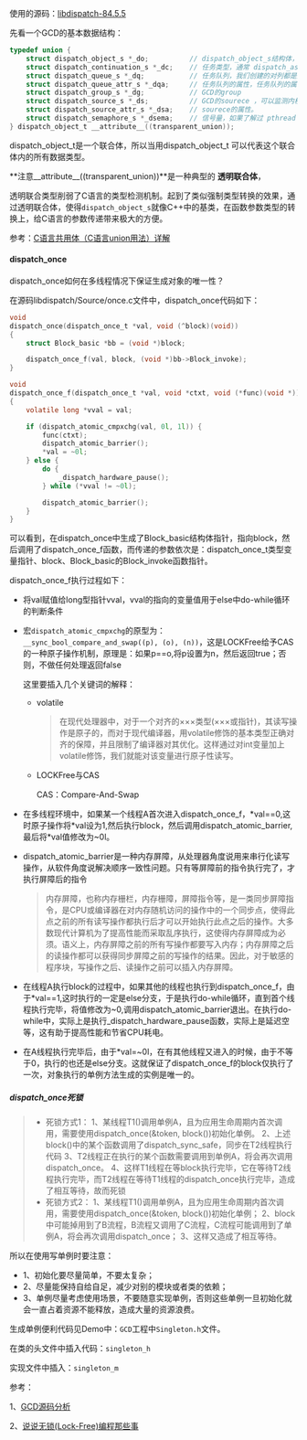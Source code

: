 使用的源码：[libdispatch-84.5.5](https://opensource.apple.com/tarballs/libdispatch/)



先看一个GCD的基本数据结构：

```c
typedef union {
    struct dispatch_object_s *_do;          // dispatch_object_s结构体，这个是 GCD 的基类
    struct dispatch_continuation_s *_dc;    // 任务类型，通常 dispatch_async内的block最终都会封装成这个数据类型
    struct dispatch_queue_s *_dq;           // 任务队列，我们创建的对列都是这个类型的，不管是串行队列还是并发队列
    struct dispatch_queue_attr_s *_dqa;     // 任务队列的属性，任务队列的属性里面包含了任务队列里面的一些操作函数，可以表明这个任务队列是串行还是并发队列
    struct dispatch_group_s *_dg;           // GCD的group
    struct dispatch_source_s *_ds;          // GCD的sourece ，可以监测内核事件，文件读写事件和 socket 通信事件等
    struct dispatch_source_attr_s *_dsa;    // sourece的属性。
    struct dispatch_semaphore_s *_dsema;    // 信号量，如果了解过 pthread 都知道，信号量可以用来调度线程
} dispatch_object_t __attribute__((transparent_union));
```

dispatch_object_t是一个联合体，所以当用dispatch_object_t 可以代表这个联合体内的所有数据类型。

**注意__attribute__((transparent_union))**是一种典型的 **透明联合体**，

透明联合类型削弱了C语言的类型检测机制。起到了类似强制类型转换的效果，通过透明联合体，使得`dispatch_object_s`就像C++中的基类，在函数参数类型的转换上，给C语言的参数传递带来极大的方便。

参考：[C语言共用体（C语言union用法）详解](http://c.biancheng.net/view/2035.html)



#### dispatch_once

dispatch_once如何在多线程情况下保证生成对象的唯一性？

在源码libdispatch/Source/once.c文件中，dispatch_once代码如下：

```c
void
dispatch_once(dispatch_once_t *val, void (^block)(void))
{
	struct Block_basic *bb = (void *)block;

	dispatch_once_f(val, block, (void *)bb->Block_invoke);
}

void
dispatch_once_f(dispatch_once_t *val, void *ctxt, void (*func)(void *))
{
	volatile long *vval = val;

	if (dispatch_atomic_cmpxchg(val, 0l, 1l)) {
		func(ctxt);
		dispatch_atomic_barrier();
		*val = ~0l;
	} else {
		do {
			_dispatch_hardware_pause();
		} while (*vval != ~0l);

		dispatch_atomic_barrier();
	}
}
```

可以看到，在dispatch_once中生成了Block_basic结构体指针，指向block，然后调用了dispatch_once_f函数，而传递的参数依次是：dispatch_once_t类型变量指针、block、Block_basic的Block_invoke函数指针。



dispatch_once_f执行过程如下：

- 将val赋值给long型指针vval，vval的指向的变量值用于else中do-while循环的判断条件

- 宏`dispatch_atomic_cmpxchg`的原型为：`__sync_bool_compare_and_swap((p), (o), (n))`，这是LOCKFree给予CAS的一种原子操作机制，原理是：如果p==o,将p设置为n，然后返回true；否则，不做任何处理返回false

  这里要插入几个关键词的解释：

  - volatile

    > 在现代处理器中，对于一个对齐的×××类型(×××或指针)，其读写操作是原子的，而对于现代编译器，用volatile修饰的基本类型正确对齐的保障，并且限制了编译器对其优化。这样通过对int变量加上volatile修饰，我们就能对该变量进行原子性读写。

  - LOCKFree与CAS

    CAS：Compare-And-Swap

    



- 在多线程环境中，如果某一个线程A首次进入dispatch_once_f，\*val==0,这时原子操作将\*val设为1,然后执行block，然后调用dispatch_atomic_barrier,最后将*val值修改为~0l。

- dispatch_atomic_barrier是一种内存屏障，从处理器角度说用来串行化读写操作，从软件角度说解决顺序一致性问题。只有等屏障前的指令执行完了，才执行屏障后的指令

  > 内存屏障，也称内存栅栏，内存栅障，屏障指令等，是一类同步屏障指令，是CPU或编译器在对内存随机访问的操作中的一个同步点，使得此点之前的所有读写操作都执行后才可以开始执行此点之后的操作。大多数现代计算机为了提高性能而采取乱序执行，这使得内存屏障成为必须。语义上，内存屏障之前的所有写操作都要写入内存；内存屏障之后的读操作都可以获得同步屏障之前的写操作的结果。因此，对于敏感的程序块，写操作之后、读操作之前可以插入内存屏障。

- 在线程A执行block的过程中，如果其他的线程也执行到dispatch_once_f，由于*val==1,这时执行的一定是else分支，于是执行do-while循环，直到首个线程执行完毕，将值修改为~0,调用dispatch_atomic_barrier退出。在执行do-while中，实际上是执行_dispatch_hardware_pause函数，实际上是延迟空等，这有助于提高性能和节省CPU耗电。

- 在A线程执行完毕后，由于*val=~0l，在有其他线程又进入的时候，由于不等于0，执行的也还是else分支。这就保证了dispatch_once_f的block仅执行了一次，对象执行的单例方法生成的实例是唯一的。



##### dispatch_once死锁

> - 死锁方式1：
>   1、某线程T1()调用单例A，且为应用生命周期内首次调用，需要使用dispatch_once(&token, block())初始化单例。
>   2、上述block()中的某个函数调用了dispatch_sync_safe，同步在T2线程执行代码
>   3、T2线程正在执行的某个函数需要调用到单例A，将会再次调用dispatch_once。
>   4、这样T1线程在等block执行完毕，它在等待T2线程执行完毕，而T2线程在等待T1线程的dispatch_once执行完毕，造成了相互等待，故而死锁
> - 死锁方式2：
>   1、某线程T1()调用单例A，且为应用生命周期内首次调用，需要使用dispatch_once(&token, block())初始化单例；
>   2、block中可能掉用到了B流程，B流程又调用了C流程，C流程可能调用到了单例A，将会再次调用dispatch_once；
>   3、这样又造成了相互等待。

所以在使用写单例时要注意：

- 1、初始化要尽量简单，不要太复杂；
- 2、尽量能保持自给自足，减少对别的模块或者类的依赖；
- 3、单例尽量考虑使用场景，不要随意实现单例，否则这些单例一旦初始化就会一直占着资源不能释放，造成大量的资源浪费。



生成单例便利代码见Demo中：`GCD`工程中`Singleton.h`文件。

在类的头文件中插入代码：`singleton_h`

实现文件中插入：`singleton_m`





参考：

1、[GCD源码分析](http://lingyuncxb.com/2018/01/31/GCD源码分析1%20——%20开篇/)

2、[说说无锁(Lock-Free)编程那些事](https://blog.51cto.com/13591395/2344220)

